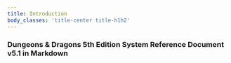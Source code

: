 ```yaml
---
title: Introduction
body_classes: 'title-center title-h1h2'
---
```


### Dungeons & Dragons 5th Edition System Reference Document v5.1 in Markdown




